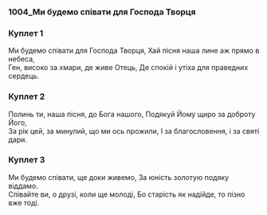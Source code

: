 ### 1004_Ми будемо співати для Господа Творця
### Куплет 1
Ми будемо співати для Господа Творця, Хай пісня наша лине аж прямо в небеса, <br/>Ген, високо за хмари, де живе Отець, Де спокій і утіха для праведних сердець.
### Куплет 2
Полинь ти, наша пісня, до Бога нашого, Подякуй Йому щиро за доброту Його, <br/>За рік цей, за минулий, що ми ось прожили, І за благословення, і за святі дари.
### Куплет 3
Ми будемо співати, ще доки живемо, За юність золотую подяку віддамо. <br/>Співайте ви, о друзі, коли ще молоді, Бо старість як надійде, то пізно вже тоді.
